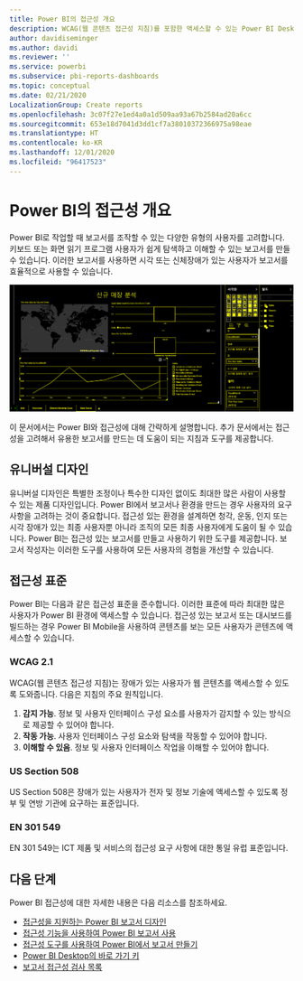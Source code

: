 ```yaml
---
title: Power BI의 접근성 개요
description: WCAG(웹 콘텐츠 접근성 지침)를 포함한 액세스할 수 있는 Power BI Desktop 보고서를 만들기 위한 기능 및 제안
author: davidiseminger
ms.author: davidi
ms.reviewer: ''
ms.service: powerbi
ms.subservice: pbi-reports-dashboards
ms.topic: conceptual
ms.date: 02/21/2020
LocalizationGroup: Create reports
ms.openlocfilehash: 3c07f27e1ed4a0a1d509aa93a67b2584ad20a6cc
ms.sourcegitcommit: 653e18d7041d3dd1cf7a38010372366975a98eae
ms.translationtype: HT
ms.contentlocale: ko-KR
ms.lasthandoff: 12/01/2020
ms.locfileid: "96417523"
---
```

# <a name="overview-of-accessibility-in-power-bi"></a>Power BI의 접근성 개요

Power BI로 작업할 때 보고서를 조작할 수 있는 다양한 유형의 사용자를 고려합니다. 키보드 또는 화면 읽기 프로그램 사용자가 쉽게 탐색하고 이해할 수 있는 보고서를 만들 수 있습니다. 이러한 보고서를 사용하면 시각 또는 신체장애가 있는 사용자가 보고서를 효율적으로 사용할 수 있습니다.

![고대비 Windows 설정](media/desktop-accessibility/accessibility-05b.png)

이 문서에서는 Power BI와 접근성에 대해 간략하게 설명합니다. 추가 문서에서는 접근성을 고려해서 유용한 보고서를 만드는 데 도움이 되는 지침과 도구를 제공합니다.

## <a name="universal-design"></a>유니버설 디자인

유니버설 디자인은 특별한 조정이나 특수한 디자인 없이도 최대한 많은 사람이 사용할 수 있는 제품 디자인입니다. Power BI에서 보고서나 환경을 만드는 경우 사용자의 요구 사항을 고려하는 것이 중요합니다. 접근성 있는 환경을 설계하면 청각, 운동, 인지 또는 시각 장애가 있는 최종 사용자뿐 아니라 조직의 모든 최종 사용자에게 도움이 될 수 있습니다. Power BI는 접근성 있는 보고서를 만들고 사용하기 위한 도구를 제공합니다. 보고서 작성자는 이러한 도구를 사용하여 모든 사용자의 경험을 개선할 수 있습니다.

## <a name="accessibility-standards"></a>접근성 표준

Power BI는 다음과 같은 접근성 표준을 준수합니다. 이러한 표준에 따라 최대한 많은 사용자가 Power BI 환경에 액세스할 수 있습니다. 접근성 있는 보고서 또는 대시보드를 빌드하는 경우 Power BI Mobile을 사용하여 콘텐츠를 보는 모든 사용자가 콘텐츠에 액세스할 수 있습니다.

### <a name="wcag-21"></a>WCAG 2.1

WCAG(웹 콘텐츠 접근성 지침)는 장애가 있는 사용자가 웹 콘텐츠를 액세스할 수 있도록 도와줍니다. 다음은 지침의 주요 원칙입니다.

1. **감지 가능**. 정보 및 사용자 인터페이스 구성 요소를 사용자가 감지할 수 있는 방식으로 제공할 수 있어야 합니다.
2. **작동 가능**. 사용자 인터페이스 구성 요소와 탐색을 작동할 수 있어야 합니다.
3. **이해할 수 있음**. 정보 및 사용자 인터페이스 작업을 이해할 수 있어야 합니다.

### <a name="us-section-508"></a>US Section 508

US Section 508은 장애가 있는 사용자가 전자 및 정보 기술에 액세스할 수 있도록 정부 및 연방 기관에 요구하는 표준입니다.

### <a name="en-301-549"></a>EN 301 549

EN 301 549는 ICT 제품 및 서비스의 접근성 요구 사항에 대한 통일 유럽 표준입니다.  

## <a name="next-steps"></a>다음 단계

Power BI 접근성에 대한 자세한 내용은 다음 리소스를 참조하세요.

* [접근성을 지원하는 Power BI 보고서 디자인](desktop-accessibility-creating-reports.md)
* [접근성 기능을 사용하여 Power BI 보고서 사용](desktop-accessibility-consuming-tools.md)
* [접근성 도구를 사용하여 Power BI에서 보고서 만들기](desktop-accessibility-creating-tools.md)
* [Power BI Desktop의 바로 가기 키](desktop-accessibility-keyboard-shortcuts.md)
* [보고서 접근성 검사 목록](desktop-accessibility-creating-reports.md#report-accessibility-checklist)


